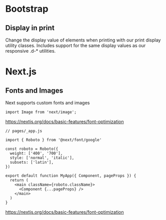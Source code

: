 
# Bootstrap

## Display in print
Change the display value of elements when printing with our print display utility classes. Includes support for the same display values as our responsive .d-* utilities.

# Next.js

## Fonts and Images

Next supports custom fonts and images

```
import Image from 'next/image';
```

https://nextjs.org/docs/basic-features/font-optimization

```
// pages/_app.js

import { Roboto } from '@next/font/google'

const roboto = Roboto({
  weight: ['400', '700'],
  style: ['normal', 'italic'],
  subsets: ['latin'],
})

export default function MyApp({ Component, pageProps }) {
  return (
    <main className={roboto.className}>
      <Component {...pageProps} />
    </main>
  )
}
```

https://nextjs.org/docs/basic-features/font-optimization